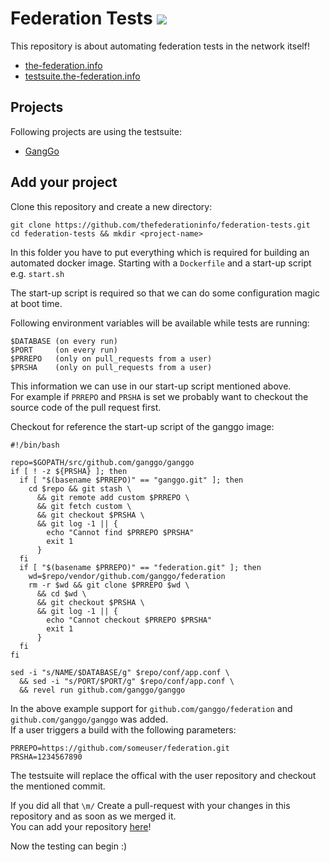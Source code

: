 # Federation Tests [![](https://travis-ci.org/thefederationinfo/federation-tests.svg?branch=master)](https://travis-ci.org/thefederationinfo/federation-tests)

This repository is about automating federation tests in the network itself!

* [the-federation.info](https://the-federation.info/)
* [testsuite.the-federation.info](https://testsuite.the-federation.info/)

## Projects

Following projects are using the testsuite:

* [GangGo](https://github.com/ganggo)

## Add your project

Clone this repository and create a new directory:

    git clone https://github.com/thefederationinfo/federation-tests.git
    cd federation-tests && mkdir <project-name>
 
In this folder you have to put everything which is required for building an automated docker image.
Starting with a `Dockerfile` and a start-up script e.g. `start.sh`

The start-up script is required so that we can do some configuration magic at boot time.

Following environment variables will be available while tests are running:

    $DATABASE (on every run)
    $PORT     (on every run)
    $PRREPO   (only on pull_requests from a user)
    $PRSHA    (only on pull_requests from a user)

This information we can use in our start-up script mentioned above.  
For example if `PRREPO` and `PRSHA` is set we probably want to checkout the source code of the pull request first.

Checkout for reference the start-up script of the ganggo image:

```
#!/bin/bash

repo=$GOPATH/src/github.com/ganggo/ganggo
if [ ! -z ${PRSHA} ]; then
  if [ "$(basename $PRREPO)" == "ganggo.git" ]; then
    cd $repo && git stash \
      && git remote add custom $PRREPO \
      && git fetch custom \
      && git checkout $PRSHA \
      && git log -1 || {
        echo "Cannot find $PRREPO $PRSHA"
        exit 1
      }
  fi
  if [ "$(basename $PRREPO)" == "federation.git" ]; then
    wd=$repo/vendor/github.com/ganggo/federation
    rm -r $wd && git clone $PRREPO $wd \
      && cd $wd \
      && git checkout $PRSHA \
      && git log -1 || {
        echo "Cannot checkout $PRREPO $PRSHA"
        exit 1
      }
  fi
fi

sed -i "s/NAME/$DATABASE/g" $repo/conf/app.conf \
  && sed -i "s/PORT/$PORT/g" $repo/conf/app.conf \
  && revel run github.com/ganggo/ganggo
```

In the above example support for `github.com/ganggo/federation` and `github.com/ganggo/ganggo` was added.  
If a user triggers a build with the following parameters:

    PRREPO=https://github.com/someuser/federation.git
    PRSHA=1234567890

The testsuite will replace the offical with the user repository and checkout the mentioned commit.

If you did all that `\m/` Create a pull-request with your changes in this repository and as soon as we merged it.  
You can add your repository [here](https://testsuite.the-federation.info/auth)!

Now the testing can begin :)

